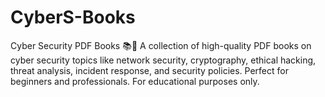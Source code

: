 # CyberS-Books
Cyber Security PDF Books 📚🔐 A collection of high-quality PDF books on cyber security topics like network security, cryptography, ethical hacking, threat analysis, incident response, and security policies. Perfect for beginners and professionals. For educational purposes only.
